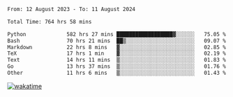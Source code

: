 <!--START_SECTION:waka-->

```txt
From: 12 August 2023 - To: 11 August 2024

Total Time: 764 hrs 58 mins

Python             582 hrs 27 mins ██████████████████▓░░░░░░   75.05 %
Bash               70 hrs 21 mins  ██▒░░░░░░░░░░░░░░░░░░░░░░   09.07 %
Markdown           22 hrs 8 mins   ▓░░░░░░░░░░░░░░░░░░░░░░░░   02.85 %
TeX                17 hrs 1 min    ▓░░░░░░░░░░░░░░░░░░░░░░░░   02.19 %
Text               14 hrs 11 mins  ▒░░░░░░░░░░░░░░░░░░░░░░░░   01.83 %
Go                 13 hrs 37 mins  ▒░░░░░░░░░░░░░░░░░░░░░░░░   01.76 %
Other              11 hrs 6 mins   ▒░░░░░░░░░░░░░░░░░░░░░░░░   01.43 %
```

<!--END_SECTION:waka-->
[![wakatime](https://wakatime.com/badge/user/5f89a63a-5294-4958-ad30-2b3455e63f2a.svg)](https://wakatime.com/@5f89a63a-5294-4958-ad30-2b3455e63f2a)
